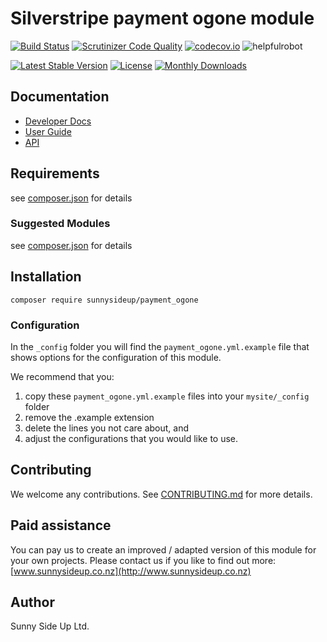 # Silverstripe payment ogone module
[![Build Status](https://travis-ci.org/sunnysideup/silverstripe-payment_ogone.svg?branch=master)](https://travis-ci.org/sunnysideup/silverstripe-payment_ogone)
[![Scrutinizer Code Quality](https://scrutinizer-ci.com/g/sunnysideup/silverstripe-payment_ogone/badges/quality-score.png?b=master)](https://scrutinizer-ci.com/g/sunnysideup/silverstripe-payment_ogone/?branch=master)
[![codecov.io](https://codecov.io/github/sunnysideup/silverstripe-payment_ogone/coverage.svg?branch=master)](https://codecov.io/github/sunnysideup/silverstripe-payment_ogone?branch=master)
![helpfulrobot](https://helpfulrobot.io/sunnysideup/payment_ogone/badge)

[![Latest Stable Version](https://poser.pugx.org/sunnysideup/payment_ogone/version)](https://packagist.org/packages/sunnysideup/payment_ogone)
[![License](https://poser.pugx.org/sunnysideup/payment_ogone/license)](https://packagist.org/packages/sunnysideup/payment_ogone)
[![Monthly Downloads](https://poser.pugx.org/sunnysideup/payment_ogone/d/monthly)](https://packagist.org/packages/sunnysideup/payment_ogone)


## Documentation



 * [Developer Docs](docs/en/INDEX.md)
 * [User Guide](docs/en/userguide.md)
 * [API](http://ssmods.com/apis/payment_ogone/docs/en/api/)

## Requirements



see [composer.json](composer.json) for details

### Suggested Modules



see [composer.json](composer.json) for details


## Installation


```
composer require sunnysideup/payment_ogone
```

### Configuration



In the `_config` folder you will find the `payment_ogone.yml.example`
file that shows options for the configuration of this module.

We recommend that you:

  1. copy these `payment_ogone.yml.example` files into your
`mysite/_config` folder
  2. remove the .example extension
  3. delete the lines you not care about, and
  4. adjust the configurations that you would like to use.


## Contributing



We welcome any contributions. See [CONTRIBUTING.md](CONTRIBUTING.md) for more details.

## Paid assistance



You can pay us to create an improved / adapted version of this module for your own projects.  Please contact us if you like to find out more: [www.sunnysideup.co.nz](http://www.sunnysideup.co.nz)

## Author



Sunny Side Up Ltd.
